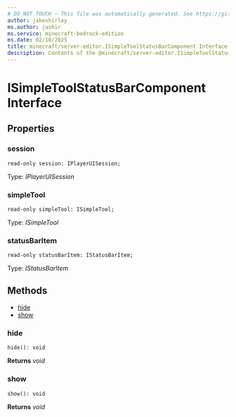 ```yaml
---
# DO NOT TOUCH — This file was automatically generated. See https://github.com/mojang/minecraftapidocsgenerator to modify descriptions, examples, etc.
author: jakeshirley
ms.author: jashir
ms.service: minecraft-bedrock-edition
ms.date: 02/10/2025
title: minecraft/server-editor.ISimpleToolStatusBarComponent Interface
description: Contents of the @minecraft/server-editor.ISimpleToolStatusBarComponent class.
---
```

# ISimpleToolStatusBarComponent Interface

## Properties

### **session**
`read-only session: IPlayerUISession;`

Type: *IPlayerUISession*

### **simpleTool**
`read-only simpleTool: ISimpleTool;`

Type: *ISimpleTool*

### **statusBarItem**
`read-only statusBarItem: IStatusBarItem;`

Type: *IStatusBarItem*

## Methods
- [hide](#hide)
- [show](#show)

### **hide**
`
hide(): void
`

**Returns** *void*

### **show**
`
show(): void
`

**Returns** *void*
